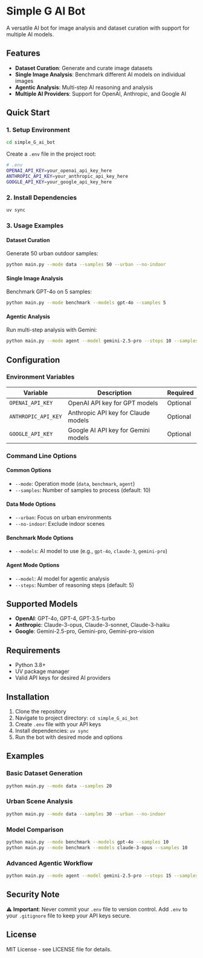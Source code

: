 # Simple G AI Bot

A versatile AI bot for image analysis and dataset curation with support for multiple AI models.

## Features

- **Dataset Curation**: Generate and curate image datasets
- **Single Image Analysis**: Benchmark different AI models on individual images
- **Agentic Analysis**: Multi-step AI reasoning and analysis
- **Multiple AI Providers**: Support for OpenAI, Anthropic, and Google AI

## Quick Start

### 1. Setup Environment

```bash
cd simple_G_ai_bot
```

Create a `.env` file in the project root:

```bash
# .env
OPENAI_API_KEY=your_openai_api_key_here
ANTHROPIC_API_KEY=your_anthropic_api_key_here
GOOGLE_API_KEY=your_google_api_key_here
```

### 2. Install Dependencies

```bash
uv sync
```

### 3. Usage Examples

#### Dataset Curation
Generate 50 urban outdoor samples:
```bash
python main.py --mode data --samples 50 --urban --no-indoor
```

#### Single Image Analysis
Benchmark GPT-4o on 5 samples:
```bash
python main.py --mode benchmark --models gpt-4o --samples 5
```

#### Agentic Analysis
Run multi-step analysis with Gemini:
```bash
python main.py --mode agent --model gemini-2.5-pro --steps 10 --samples 5
```

## Configuration

### Environment Variables

| Variable | Description | Required |
|----------|-------------|----------|
| `OPENAI_API_KEY` | OpenAI API key for GPT models | Optional |
| `ANTHROPIC_API_KEY` | Anthropic API key for Claude models | Optional |
| `GOOGLE_API_KEY` | Google AI API key for Gemini models | Optional |

### Command Line Options

#### Common Options
- `--mode`: Operation mode (`data`, `benchmark`, `agent`)
- `--samples`: Number of samples to process (default: 10)

#### Data Mode Options
- `--urban`: Focus on urban environments
- `--no-indoor`: Exclude indoor scenes

#### Benchmark Mode Options
- `--models`: AI model to use (e.g., `gpt-4o`, `claude-3`, `gemini-pro`)

#### Agent Mode Options
- `--model`: AI model for agentic analysis
- `--steps`: Number of reasoning steps (default: 5)

## Supported Models

- **OpenAI**: GPT-4o, GPT-4, GPT-3.5-turbo
- **Anthropic**: Claude-3-opus, Claude-3-sonnet, Claude-3-haiku
- **Google**: Gemini-2.5-pro, Gemini-pro, Gemini-pro-vision

## Requirements

- Python 3.8+
- UV package manager
- Valid API keys for desired AI providers

## Installation

1. Clone the repository
2. Navigate to project directory: `cd simple_G_ai_bot`
3. Create `.env` file with your API keys
4. Install dependencies: `uv sync`
5. Run the bot with desired mode and options

## Examples

### Basic Dataset Generation
```bash
python main.py --mode data --samples 20
```

### Urban Scene Analysis
```bash
python main.py --mode data --samples 30 --urban --no-indoor
```

### Model Comparison
```bash
python main.py --mode benchmark --models gpt-4o --samples 10
python main.py --mode benchmark --models claude-3-opus --samples 10
```

### Advanced Agentic Workflow
```bash
python main.py --mode agent --model gemini-2.5-pro --steps 15 --samples 3
```

## Security Note

⚠️ **Important**: Never commit your `.env` file to version control. Add `.env` to your `.gitignore` file to keep your API keys secure.

## License

MIT License - see LICENSE file for details.